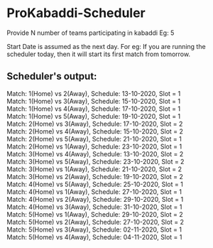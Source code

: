 # ProKabaddi-Scheduler
Provide N number of teams participating in kabaddi
Eg: 5

Start Date is assumed as the next day. 
For eg: If you are running the scheduler today, then it will start its first match from tomorrow.

## Scheduler's output: <br />
Match: 1(Home) vs 2(Away), Schedule: 13-10-2020, Slot = 1<br />
Match: 1(Home) vs 3(Away), Schedule: 15-10-2020, Slot = 1<br />
Match: 1(Home) vs 4(Away), Schedule: 17-10-2020, Slot = 1<br />
Match: 1(Home) vs 5(Away), Schedule: 19-10-2020, Slot = 1<br />
Match: 2(Home) vs 3(Away), Schedule: 17-10-2020, Slot = 2<br />
Match: 2(Home) vs 4(Away), Schedule: 15-10-2020, Slot = 2<br />
Match: 2(Home) vs 5(Away), Schedule: 21-10-2020, Slot = 1<br />
Match: 2(Home) vs 1(Away), Schedule: 23-10-2020, Slot = 1<br />
Match: 3(Home) vs 4(Away), Schedule: 13-10-2020, Slot = 2<br />
Match: 3(Home) vs 5(Away), Schedule: 23-10-2020, Slot = 2<br />
Match: 3(Home) vs 1(Away), Schedule: 21-10-2020, Slot = 2<br />
Match: 3(Home) vs 2(Away), Schedule: 19-10-2020, Slot = 2<br />
Match: 4(Home) vs 5(Away), Schedule: 25-10-2020, Slot = 1<br />
Match: 4(Home) vs 1(Away), Schedule: 27-10-2020, Slot = 1<br />
Match: 4(Home) vs 2(Away), Schedule: 29-10-2020, Slot = 1<br />
Match: 4(Home) vs 3(Away), Schedule: 31-10-2020, Slot = 1<br />
Match: 5(Home) vs 1(Away), Schedule: 29-10-2020, Slot = 2<br />
Match: 5(Home) vs 2(Away), Schedule: 27-10-2020, Slot = 2<br />
Match: 5(Home) vs 3(Away), Schedule: 02-11-2020, Slot = 1<br />
Match: 5(Home) vs 4(Away), Schedule: 04-11-2020, Slot = 1<br />
